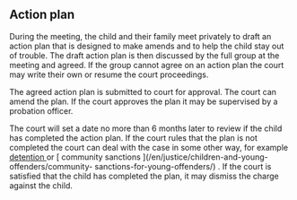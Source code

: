 ##  Action plan

During the meeting, the child and their family meet privately to draft an
action plan that is designed to make amends and to help the child stay out of
trouble. The draft action plan is then discussed by the full group at the
meeting and agreed. If the group cannot agree on an action plan the court may
write their own or resume the court proceedings.

The agreed action plan is submitted to court for approval. The court can amend
the plan. If the court approves the plan it may be supervised by a probation
officer.

The court will set a date no more than 6 months later to review if the child
has completed the action plan. If the court rules that the plan is not
completed the court can deal with the case in some other way, for example [
detention ](/en/justice/children-and-young-offenders/detention-of-children/)
or [ community sanctions ](/en/justice/children-and-young-offenders/community-
sanctions-for-young-offenders/) . If the court is satisfied that the child has
completed the plan, it may dismiss the charge against the child.
